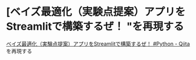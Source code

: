 # [ベイズ最適化（実験点提案）アプリをStreamlitで構築するぜ！ "を再現する

[ベイズ最適化（実験点提案）アプリをStreamlitで構築するぜ！ #Python - Qiita](https://qiita.com/MAsa_min/items/3c14773aa587cafd9e94) を再現する
